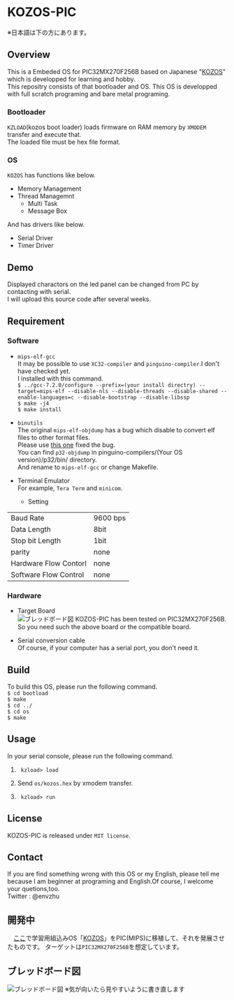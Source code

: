 # KOZOS-PIC
※日本語は下の方にあります。  

## Overview
This is a Embeded OS for PIC32MX270F256B based on Japanese "[KOZOS](http://kozos.jp/kozos/)" which is developped for learning and hobby.  
This repositry consists of that bootloader and OS.
This OS is developped with full scratch programing and bare metal programing.

### Bootloader
`KZLOAD`(kozos boot loader) loads firmware on RAM memory by `XMODEM` transfer and execute that.  
The loaded file must be hex file format.

### OS
`KOZOS` has functions like below.  
- Memory Management
- Thread Managemnt
	- Multi Task
	- Message Box
	
And has drivers like below.
- Serial Driver
- Timer Driver

## Demo
Displayed charactors on the led panel can be changed from PC by contacting with serial.  
I will upload this source code after several weeks.


## Requirement
### Software
- `mips-elf-gcc`  
It may be possible to use `XC32-compiler` and `pinguino-compiler`.I don't have checked yet.  
I installed with this command.  
```$ ../gcc-7.2.0/configure --prefix=(your install directry) --target=mips-elf --disable-nls --disable-threads --disable-shared --enable-languages=c --disable-bootstrap --disable-libssp```  
```$ make -j4```  
```$ make install```    

- `binutils`  
The original `mips-elf-objdump` has a bug which disable to convert elf files to other format files.  
Please use [this one](https://github.com/PinguinoIDE/pinguino-compilers) fixed the bug.  
You can find `p32-objdump` in pinguino-compilers/(Your OS version)/p32/bin/ directory.  
And rename to `mips-elf-gcc` or change Makefile.

- Terminal Emulator  
	For example, `Tera Term` and `minicom`.  
	- Setting

|||
|:-------|:-------|
| Baud Rate | 9600 bps |
| Data Length | 8bit |
| Stop bit Length | 1bit |
| parity | none |
| Hardware Flow Contorl | none |
| Software Flow Control | none |

### Hardware
- Target Board  
![ブレッドボード図](PIC32_kozos_breadbord.png)
KOZOS-PIC has been tested on PIC32MX270F256B.  
So you need such the above board or the compatible board.  
  
- Serial conversion cable  
 Of course, if your computer has a serial port, you don't need it.

## Build
To build this OS, please run the following command.  
```$ cd bootload ```  
```$ make ```  
```$ cd ../ ```   
```$ cd os ```   
```$ make ```  

## Usage
In your serial console,  please run the following command.  

1. ``` kzload> load```  

2. Send `os/kozos.hex`  by xmodem transfer.   
  
3. ``` kzload> run```  

## License
KOZOS-PIC is released under `MIT license`.

## Contact
If you are find something wrong with this OS or my English, please tell me because I am beginner at programing and English.Of course, I welcome your quetions,too.  
Twitter : @envzhu

## 開発中
　[ここ](https://github.com/envzhu/kozosbook-pic)で学習用組込みOS「[KOZOS](http://kozos.jp/kozos/)」をPIC(MIPS)に移植して、それを発展させたものです。
ターゲットは`PIC32MX270F256B`を想定しています。

## ブレッドボード図
![ブレッドボード図](PIC32_kozos_breadbord.png)
※気が向いたら見やすいように書き直します
